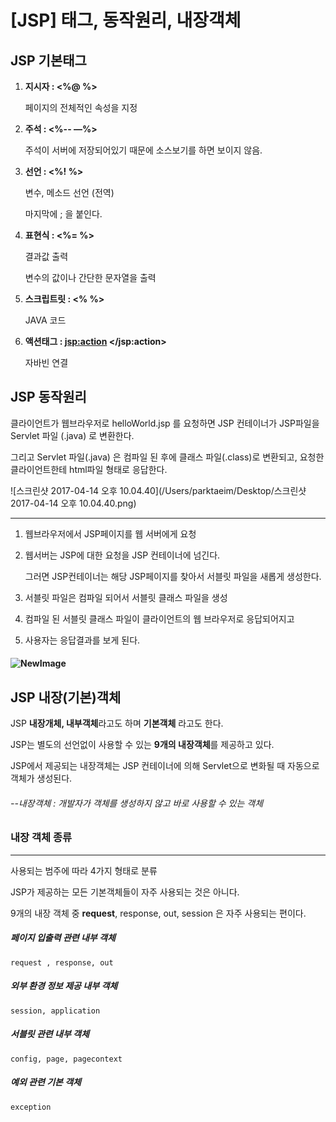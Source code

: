 # [JSP] 태그, 동작원리, 내장객체

## JSP 기본태그

1. **지시자 : <%@       %>**

   페이지의 전체적인 속성을 지정

2. **주석 : <%--      —%>**

   주석이 서버에 저장되어있기 때문에 소스보기를 하면 보이지 않음.

3. **선언 : <%!       %>**

   변수, 메소드 선언 (전역)

   마지막에  ; 을 붙인다.

4. **표현식 :  <%=       %>**

   결과값 출력

   변수의 값이나 간단한 문자열을 출력

5. **스크립트릿 : <%       %>**

   JAVA 코드

6. **액션태그 : <jsp:action>  </jsp:action>**

   자바빈 연결






## JSP 동작원리

클라이언트가 웹브라우저로 helloWorld.jsp 를 요청하면 JSP 컨테이너가 JSP파일을 Servlet 파일 (.java) 로 변환한다.

그리고 Servlet 파일(.java) 은 컴파일 된 후에 클래스 파일(.class)로 변환되고, 요청한 클라이언트한테 html파일 형태로 응답한다.

![스크린샷 2017-04-14 오후 10.04.40](/Users/parktaeim/Desktop/스크린샷 2017-04-14 오후 10.04.40.png)



---

1. 웹브라우저에서 JSP페이지를 웹 서버에게 요청

2. 웹서버는 JSP에 대한 요청을 JSP 컨테이너에 넘긴다.

   그러면 JSP컨테이너는 해당 JSP페이지를 찾아서 서블릿 파일을 새롭게 생성한다.

3. 서블릿 파일은 컴파일 되어서 서블릿 클래스 파일을 생성

4. 컴파일 된 서블릿 클래스 파일이 클라이언트의 웹 브라우저로 응답되어지고

5. 사용자는 응답결과를 보게 된다.

#### ![NewImage](/Users/parktaeim/Downloads/NewImage.png)







## JSP 내장(기본)객체

JSP **내장개체, 내부객체**라고도 하며 **기본객체** 라고도 한다.

JSP는 별도의 선언없이 사용할 수 있는 **9개의 내장객체**를 제공하고 있다.

JSP에서 제공되는 내장객체는 JSP 컨테이너에 의해 Servlet으로 변화될 때 자동으로 객체가 생성된다.

###### --내장객체 : 개발자가 객체를 생성하지 않고 바로 사용할 수 있는 객체



### 내장 객체 종류

---

사용되는 범주에 따라 4가지 형태로 분류

JSP가 제공하는 모든 기본객체들이 자주 사용되는 것은 아니다.

9개의 내장 객체 중 **request**, response, out, session 은 자주 사용되는 편이다.



##### 페이지 입출력 관련 내부 객체

```
request , response, out
```

##### 외부 환경 정보 제공 내부 객체

```
session, application
```

##### 서블릿 관련 내부 객체

```
config, page, pagecontext
```

##### 예외 관련 기본 객체

```
exception
```


